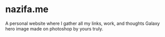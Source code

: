 # nazifa.me

A personal website where I gather all my links, work, and thoughts
Galaxy hero image made on photoshop by yours truly. 
